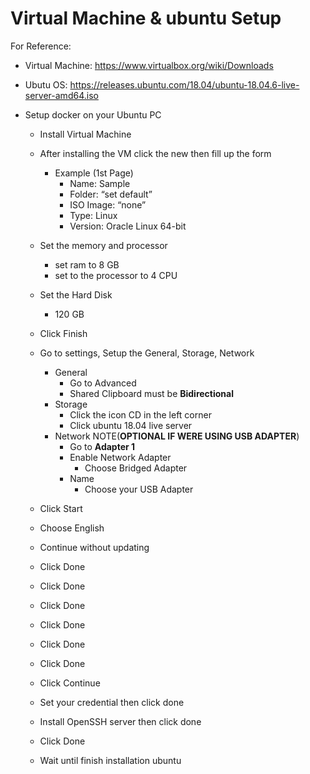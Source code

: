 <h1 id="virtual-machine--ubuntu-setup">Virtual Machine &amp; ubuntu Setup</h1>
<p>For Reference:</p>
<ul>
<li>
<p>Virtual Machine: <a href="https://www.virtualbox.org/wiki/Downloads">https://www.virtualbox.org/wiki/Downloads</a></p>
</li>
<li>
<p>Ubutu OS: <a href="https://releases.ubuntu.com/18.04/ubuntu-18.04.6-live-server-amd64.iso">https://releases.ubuntu.com/18.04/ubuntu-18.04.6-live-server-amd64.iso</a></p>
</li>
<li>
<p>Setup docker on your Ubuntu PC</p>
<ul>
<li>
<p>Install Virtual Machine</p>
</li>
<li>
<p>After installing the VM click the new then fill up the form</p>
<ul>
<li>Example (1st Page)
<ul>
<li>Name: Sample</li>
<li>Folder: “set default”</li>
<li>ISO Image: “none”</li>
<li>Type: Linux</li>
<li>Version: Oracle Linux 64-bit</li>
</ul>
</li>
</ul>
</li>
<li>
<p>Set the memory and processor</p>
<ul>
<li>set ram to 8 GB</li>
<li>set to the processor to 4 CPU</li>
</ul>
</li>
<li>
<p>Set the Hard Disk</p>
<ul>
<li>120 GB</li>
</ul>
</li>
<li>
<p>Click Finish</p>
</li>
<li>
<p>Go to settings, Setup the General, Storage, Network</p>
<ul>
<li>General
<ul>
<li>Go to Advanced</li>
<li>Shared Clipboard must be <strong>Bidirectional</strong></li>
</ul>
</li>
<li>Storage
<ul>
<li>Click the icon CD in the left corner</li>
<li>Click ubuntu 18.04 live server</li>
</ul>
</li>
<li>Network NOTE(<strong>OPTIONAL IF WERE USING USB ADAPTER</strong>)
<ul>
<li>Go to <strong>Adapter 1</strong></li>
<li>Enable Network Adapter
<ul>
<li>Choose Bridged Adapter</li>
</ul>
</li>
<li>Name
<ul>
<li>Choose your USB Adapter</li>
</ul>
</li>
</ul>
</li>
</ul>
</li>
<li>
<p>Click Start</p>
</li>
<li>
<p>Choose English</p>
</li>
<li>
<p>Continue without updating</p>
</li>
<li>
<p>Click Done</p>
</li>
<li>
<p>Click Done</p>
</li>
<li>
<p>Click  Done</p>
</li>
<li>
<p>Click Done</p>
</li>
<li>
<p>Click Done</p>
</li>
<li>
<p>Click Done</p>
</li>
<li>
<p>Click Continue</p>
</li>
<li>
<p>Set your credential then click done</p>
</li>
<li>
<p>Install OpenSSH server then click done</p>
</li>
<li>
<p>Click Done</p>
</li>
<li>
<p>Wait until finish installation ubuntu</p>
</li>
</ul>
</li>
</ul>

